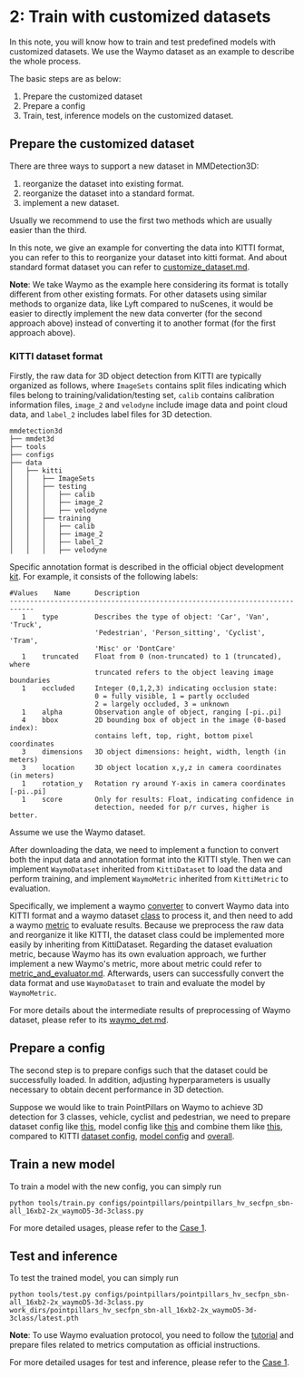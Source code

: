 # 2: Train with customized datasets

In this note, you will know how to train and test predefined models with customized datasets. We use the Waymo dataset as an example to describe the whole process.

The basic steps are as below:

1. Prepare the customized dataset
2. Prepare a config
3. Train, test, inference models on the customized dataset.

## Prepare the customized dataset

There are three ways to support a new dataset in MMDetection3D:

1. reorganize the dataset into existing format.
2. reorganize the dataset into a standard format.
3. implement a new dataset.

Usually we recommend to use the first two methods which are usually easier than the third.

In this note, we give an example for converting the data into KITTI format, you can refer to this to reorganize your dataset into kitti format. And about standard format dataset you can refer to [customize_dataset.md](https://github.com/open-mmlab/mmdetection3d/blob/dev-1.x/docs/en/advanced_guides/customize_dataset.md).

**Note**: We take Waymo as the example here considering its format is totally different from other existing formats. For other datasets using similar methods to organize data, like Lyft compared to nuScenes, it would be easier to directly implement the new data converter (for the second approach above) instead of converting it to another format (for the first approach above).

### KITTI dataset format

Firstly, the raw data for 3D object detection from KITTI are typically organized as follows, where `ImageSets` contains split files indicating which files belong to training/validation/testing set, `calib` contains calibration information files, `image_2` and `velodyne` include image data and point cloud data, and `label_2` includes label files for 3D detection.

```
mmdetection3d
├── mmdet3d
├── tools
├── configs
├── data
│   ├── kitti
│   │   ├── ImageSets
│   │   ├── testing
│   │   │   ├── calib
│   │   │   ├── image_2
│   │   │   ├── velodyne
│   │   ├── training
│   │   │   ├── calib
│   │   │   ├── image_2
│   │   │   ├── label_2
│   │   │   ├── velodyne
```

Specific annotation format is described in the official object development [kit](https://s3.eu-central-1.amazonaws.com/avg-kitti/devkit_object.zip). For example, it consists of the following labels:

```
#Values    Name      Description
----------------------------------------------------------------------------
   1    type         Describes the type of object: 'Car', 'Van', 'Truck',
                     'Pedestrian', 'Person_sitting', 'Cyclist', 'Tram',
                     'Misc' or 'DontCare'
   1    truncated    Float from 0 (non-truncated) to 1 (truncated), where
                     truncated refers to the object leaving image boundaries
   1    occluded     Integer (0,1,2,3) indicating occlusion state:
                     0 = fully visible, 1 = partly occluded
                     2 = largely occluded, 3 = unknown
   1    alpha        Observation angle of object, ranging [-pi..pi]
   4    bbox         2D bounding box of object in the image (0-based index):
                     contains left, top, right, bottom pixel coordinates
   3    dimensions   3D object dimensions: height, width, length (in meters)
   3    location     3D object location x,y,z in camera coordinates (in meters)
   1    rotation_y   Rotation ry around Y-axis in camera coordinates [-pi..pi]
   1    score        Only for results: Float, indicating confidence in
                     detection, needed for p/r curves, higher is better.
```

Assume we use the Waymo dataset.

After downloading the data, we need to implement a function to convert both the input data and annotation format into the KITTI style. Then we can implement `WaymoDataset` inherited from `KittiDataset` to load the data and perform training, and implement `WaymoMetric` inherited from `KittiMetric` to evaluation.

Specifically, we implement a waymo [converter](https://github.com/open-mmlab/mmdetection3d/blob/dev-1.x/tools/dataset_converters/waymo_converter.py) to convert Waymo data into KITTI format and a waymo dataset [class](https://github.com/open-mmlab/mmdetection3d/blob/dev-1.x/mmdet3d/datasets/waymo_dataset.py) to process it, and then need to add a waymo [metric](https://github.com/open-mmlab/mmdetection3d/blob/dev-1.x/mmdet3d/evaluation/metrics/waymo_metric.py) to evaluate results. Because we preprocess the raw data and reorganize it like KITTI, the dataset class could be implemented more easily by inheriting from KittiDataset. Regarding the dataset evaluation metric, because Waymo has its own evaluation approach, we further implement a new Waymo's metric, more about metric could refer to [metric_and_evaluator.md](https://github.com/open-mmlab/mmengine/blob/main/docs/en/tutorials/metric_and_evaluator.md). Afterwards, users can successfully convert the data format and use `WaymoDataset` to train and evaluate the model by `WaymoMetric`.

For more details about the intermediate results of preprocessing of Waymo dataset, please refer to its [waymo_det.md](https://mmdetection3d.readthedocs.io/en/latest/datasets/waymo_det.html).

## Prepare a config

The second step is to prepare configs such that the dataset could be successfully loaded. In addition, adjusting hyperparameters is usually necessary to obtain decent performance in 3D detection.

Suppose we would like to train PointPillars on Waymo to achieve 3D detection for 3 classes, vehicle, cyclist and pedestrian, we need to prepare dataset config like [this](https://github.com/open-mmlab/mmdetection3d/blob/dev-1.x/configs/_base_/datasets/waymoD5-3d-3class.py), model config like [this](https://github.com/open-mmlab/mmdetection3d/blob/dev-1.x/configs/_base_/models/pointpillars_hv_secfpn_waymo.py) and combine them like [this](https://github.com/open-mmlab/mmdetection3d/blob/dev-1.x/configs/pointpillars/pointpillars_hv_secfpn_sbn-all_16xb2-2x_waymoD5-3d-3class.py), compared to KITTI [dataset config](https://github.com/open-mmlab/mmdetection3d/blob/dev-1.x/configs/_base_/datasets/kitti-3d-3class.py), [model config](https://github.com/open-mmlab/mmdetection3d/blob/dev-1.x/configs/_base_/models/pointpillars_hv_secfpn_kitti.py) and [overall](https://github.com/open-mmlab/mmdetection3d/blob/dev-1.x/configs/pointpillars/pointpillars_hv_secfpn_8xb6-160e_kitti-3d-3class.py).

## Train a new model

To train a model with the new config, you can simply run

```shell
python tools/train.py configs/pointpillars/pointpillars_hv_secfpn_sbn-all_16xb2-2x_waymoD5-3d-3class.py
```

For more detailed usages, please refer to the [Case 1](https://mmdetection3d.readthedocs.io/en/latest/1_exist_data_model.html).

## Test and inference

To test the trained model, you can simply run

```shell
python tools/test.py configs/pointpillars/pointpillars_hv_secfpn_sbn-all_16xb2-2x_waymoD5-3d-3class.py work_dirs/pointpillars_hv_secfpn_sbn-all_16xb2-2x_waymoD5-3d-3class/latest.pth
```

**Note**: To use Waymo evaluation protocol, you need to follow the [tutorial](https://mmdetection3d.readthedocs.io/en/latest/datasets/waymo_det.html) and prepare files related to metrics computation as official instructions.

For more detailed usages for test and inference, please refer to the [Case 1](https://mmdetection3d.readthedocs.io/en/latest/1_exist_data_model.html).
